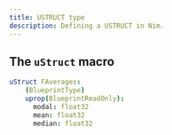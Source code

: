```yaml
---
title: USTRUCT type
description: Defining a USTRUCT in Nim.
---
```


## The `uStruct` macro

```nim
uStruct FAverages:
    (BlueprintType)
    uprop(BlueprintReadOnly):
      modal: float32
      mean: float32
      median: float32
```